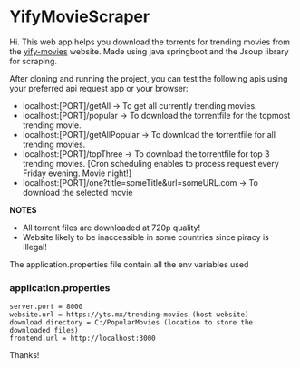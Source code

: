 # YifyMovieScraper

Hi. This web app helps you download the torrents for trending movies from the [yify-movies](yts.mx) website.
Made using java springboot and the Jsoup library for scraping.

After cloning and running the project, you can test the following apis using your preferred api request app or your browser:

- localhost:[PORT]/getAll -> To get all currently trending movies.
- localhost:[PORT]/popular -> To download the torrentfile for the topmost trending movie.
- localhost:[PORT]/getAllPopular -> To download the torrentfile for all trending movies.
- localhost:[PORT]/topThree -> To download the torrentfile for top 3 trending movies. [Cron scheduling enables to process request every Friday evening. Movie night!]
- localhost:[PORT]/one?title=someTitle&url=someURL.com -> To download the selected movie

**NOTES**

- All torrent files are downloaded at 720p quality!
- Website likely to be inaccessible in some countries since piracy is illegal!

The application.properties file contain all the env variables used

### application.properties

```
server.port = 8000
website.url = https://yts.mx/trending-movies (host website)
download.directory = C:/PopularMovies (location to store the downloaded files)
frontend.url = http://localhost:3000

```

Thanks!
